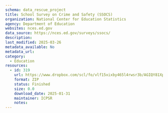 ```yaml
---
schema: data_rescue_project 
title: School Survey on Crime and Safety (SSOCS)
organization: National Center for Education Statistics
agency: Department of Education
websites: nces.ed.gov
data_source: https://nces.ed.gov/surveys/ssocs/
description: 
last_modified: 2025-03-26
metadata_available: No
metadata_url: 
category:
  - Education 
resources:
  - id: 319
    url: https://www.dropbox.com/scl/fo/vlf15xixby465l4rwsr3b/AGIQY81XpzFXvXWAKCeBGa0?rlkey=hwex8zagqdeey3erfi1zvnwgm&dl=0
    format: ZIP
    status: Finished
    size: 0.0
    download_date: 2025-01-31
    maintainer: ICPSR
    notes: 
---
```


